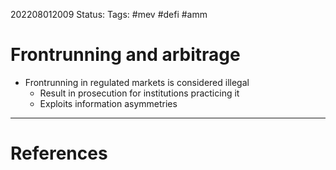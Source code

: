 202208012009
Status: 
Tags: #mev #defi #amm

# Frontrunning and arbitrage
- Frontrunning in regulated markets is considered illegal
	- Result in prosecution for institutions practicing it
	- Exploits information asymmetries







---
# References


